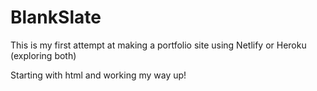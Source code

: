 # BlankSlate

This is my first attempt at making a portfolio site using Netlify or Heroku (exploring both)

Starting with html and working my way up!
